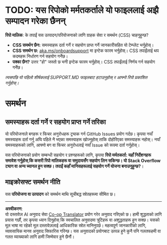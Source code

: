 <!--
CO_OP_TRANSLATOR_METADATA:
{
  "original_hash": "b7244261ee19497082edf33bcce64717",
  "translation_date": "2025-09-09T18:51:51+00:00",
  "source_file": "SUPPORT.md",
  "language_code": "ne"
}
-->
# TODO: यस रिपोको मर्मतकर्ताले यो फाइललाई अझै सम्पादन गरेका छैनन्

**रिपो मालिक**: के तपाईं यस उत्पादन/परियोजनाको लागि ग्राहक सेवा र समर्थन (CSS) चाहनुहुन्छ?

- **CSS समर्थन छैन:** समस्याहरू दर्ता गर्ने र सहयोग प्राप्त गर्ने जानकारीसहित यो टेम्प्लेट भर्नुहोस्।
- **CSS समर्थन छ:** [aka.ms/onboardsupport](https://aka.ms/onboardsupport) मा इन्टेक फारम भर्नुहोस्। CSS तपाईंलाई थप कदमहरू निर्धारण गर्न सहयोग गर्नेछ।
- **पक्का छैन?** उत्तर "हो" जस्तो छ भनी इन्टेक फारम भर्नुहोस्। CSS तपाईंलाई निर्णय गर्न सहयोग गर्नेछ।

*त्यसपछि यो पहिलो शीर्षकलाई SUPPORT.MD फाइलबाट हटाउनुहोस् र आफ्नो रिपो प्रकाशित गर्नुहोस्।*

# समर्थन

## समस्याहरू दर्ता गर्ने र सहयोग प्राप्त गर्ने तरिका  

यो परियोजनाले बगहरू र फिचर अनुरोधहरू ट्र्याक गर्न GitHub Issues प्रयोग गर्दछ। कृपया नयाँ समस्याहरू दर्ता गर्नु अघि पहिले नै भएका समस्याहरू खोज्नुहोस् ताकि दोहोरिएका समस्याहरू नहोस्। नयाँ समस्याहरूको लागि, आफ्नो बग वा फिचर अनुरोधलाई नयाँ Issue को रूपमा दर्ता गर्नुहोस्।

यस परियोजनाको प्रयोग सम्बन्धी सहयोग र प्रश्नहरूको लागि, कृपया **रिपो मर्मतकर्ता: यहाँ निर्देशनहरू समावेश गर्नुहोस् कि कसरी रिपो मालिकहरू वा समुदायसँग सहयोग लिन सकिन्छ। यो Stack Overflow ट्याग वा अन्य च्यानल हुन सक्छ। तपाईं कहाँ मानिसहरूलाई सहयोग गर्ने योजना बनाउनुहुन्छ?**।

## माइक्रोसफ्ट समर्थन नीति  

यस **परियोजना वा उत्पादन** को समर्थन माथि सूचीबद्ध स्रोतहरूमा सीमित छ।

---

**अस्वीकरण**:  
यो दस्तावेज़ AI अनुवाद सेवा [Co-op Translator](https://github.com/Azure/co-op-translator) प्रयोग गरेर अनुवाद गरिएको छ। हामी शुद्धताको लागि प्रयास गर्छौं, तर कृपया ध्यान दिनुहोस् कि स्वचालित अनुवादमा त्रुटिहरू वा अशुद्धताहरू हुन सक्छ। यसको मूल भाषा मा रहेको मूल दस्तावेज़लाई आधिकारिक स्रोत मानिनुपर्छ। महत्वपूर्ण जानकारीको लागि, व्यावसायिक मानव अनुवाद सिफारिस गरिन्छ। यस अनुवादको प्रयोगबाट उत्पन्न हुने कुनै पनि गलतफहमी वा गलत व्याख्याको लागि हामी जिम्मेवार हुने छैनौं।